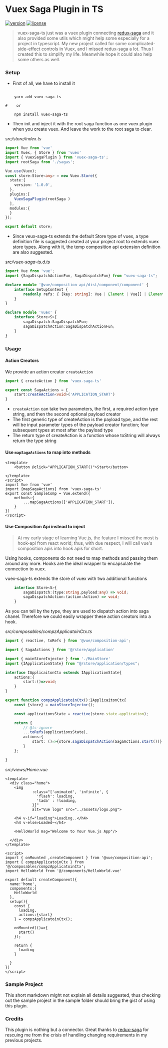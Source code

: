 # Vuex Saga Plugin in TS

[![version][version-badge]][CHANGELOG] [![license][license-badge]][LICENSE]

> vuex-saga-ts just was a vuex plugin connecting [redux-saga](https://redux-saga.js.org) and it also provided some utils
> which might help some especially for a project in typescript. My new project called for some complicated-side-effect 
> controls in Vuex, and I missed redux-saga a lot. Thus I created this to simplify my life. Meanwhile hope it could 
> also help some others as well.
 
### Setup

- First of all, we have to install it

```shell script
    
    yarn add vuex-saga-ts

#    or

    npm install vuex-saga-ts

```
- Then init and inject it with the root saga function as one vuex plugin when you create vuex. And leave the work to 
the root saga to clear.

*src/store/index.ts*
```typescript
import Vue from 'vue'
import Vuex, { Store } from 'vuex'
import { VuexSagaPlugin } from 'vuex-saga-ts';
import rootSaga from './sagas';

Vue.use(Vuex);
const store:Store<any> = new Vuex.Store({
  state:{
    version: '1.0.0',
  },
  plugins:[
    VuexSagaPlugin(rootSaga )
  ],
  modules:{
  }
});

export default store;
``` 

- Since veux-saga-ts extends the default Store type of vuex, a type definition file is suggested created at your 
project root to extends vuex store types. Along with it, the temp composition api extension definition are also suggested.

*src/vuex-saga-ts.d.ts*
```typescript
import Vue from 'vue';
import {SagaDispatchActionFun, SagaDispatchFun} from "vuex-saga-ts";

declare module '@vue/composition-api/dist/component/component' {
    interface SetupContext {
        readonly refs: { [key: string]: Vue | Element | Vue[] | Element[] };
    }
}

declare module 'vuex' {
    interface Store<S>{
        sagaDispatch:SagaDispatchFun;
        sagaDispatchAction:SagaDispatchActionFun;
    }
}
``` 

### Usage

#### Action Creators

We provide an action creator `createAction`

```typescript
import { createAction } from 'vuex-saga-ts'

export const SagaActions = {
    start:createAction<void>('APPLICATION_START')
}
```
- `createAction` can take two parameters, the first, a required action type string, and then
the second optional payload creator
- The first generic type of createAction is the payload type, and the rest will be input parameter types
of the payload creator function; four subsequent types at most after the payload type
- The return type of createAction is a function whose toString will always return the type string

#### Use `mapSagaActions` to map into methods

```vue
<template>
    <button @click="APPLICATION_START()">Start</button>

</template>
<script>
import Vue from 'vue'
import {mapSagaActions} from 'vuex-saga-ts'
export const SampleComp = Vue.extend({
    methods:{
        ...mapSagaActions(['APPLICATION_START']),    
    }
})
</script>
```
#### Use Composition Api instead to inject

> At my early stage of learning Vue.js, the feature I missed the most is hook-api from react world; 
> thus, with due respect, I will call vue's composition apis into hook apis for short.

Using hooks, components do not need to map methods and passing them around any more. Hooks are the 
ideal wrapper to encapsulate the connection to vuex.

vuex-saga-ts extends the store of vuex with two additional functions

```typescript
    interface Store<S>{
        sagaDispatch:(type:string,payload:any) => void;
        sagaDispatchAction:(action:Action) => void;
    }
```

As you can tell by the type, they are used to dispatch action into saga chanel. Therefore we could 
easily wrapper these action creators into a hook.

*src/composables/compzApplicatoinCtx.ts*
```typescript
import { reactive, toRefs } from '@vue/composition-api';

import { SagaActions } from '@/store/application'

import { mainStoreInjector } from './MainStore'
import {IApplicationState} from "@/store/application/types";

interface IApplicaitonCtx extends IApplicationState{
    actions:{
        start:()=>void;
    }
}

export function compzApplicatoinCtx():IApplicaitonCtx{
    const {store} = mainStoreInjector();

    const applicationsState = reactive(store.state.application);

    return {
        // @ts-ignore
        ...toRefs(applicationsState),
        actions:{
            start: ()=>{store.sagaDispatchAction(SagaActions.start())}
        }
    };

}
```

*src/views/Home.vue*
```vue
<template>
  <div class="home">
    <img
            :class="['animated', 'infinite', {
              'flash': loading,
              'tada' : !loading,
            }]"
            alt="Vue logo" src="../assets/logo.png">

    <h4 v-if="loading">Loading..</h4>
    <h4 v-else>Loaded~</h4>

    <HelloWorld msg="Welcome to Your Vue.js App"/>

  </div>
</template>

<script>
import { onMounted ,createComponent } from '@vue/composition-api';
import { compzApplicatoinCtx } from '@/composables/compzApplicatoinCtx';
import HelloWorld from '@/components/HelloWorld.vue'

export default createComponent({
  name:'home',
  components:{
    HelloWorld
  },
  setup(){
    const {
      loading,
      actions:{start}
    } = compzApplicatoinCtx();

    onMounted(()=>{
      start()
    });

    return {
      loading
    }

  }
})
</script>
```

### Sample Project

This short markdown might not explain all details suggested, thus checking out the sample project in the sample folder 
should bring the gist of using this plugin.

### Credits

This plugin is nothing but a connector. Great thanks to [redux-saga](https://redux-saga.js.org) for rescuing me from the
crisis of handling changing requirements in my previous projects. 


[LICENSE]: ./LICENSE.md
[CHANGELOG]: ./CHANGELOG.md
[version-badge]: https://img.shields.io/badge/version-0.20.2-blue.svg
[license-badge]: https://img.shields.io/badge/license-MIT-green.svg
